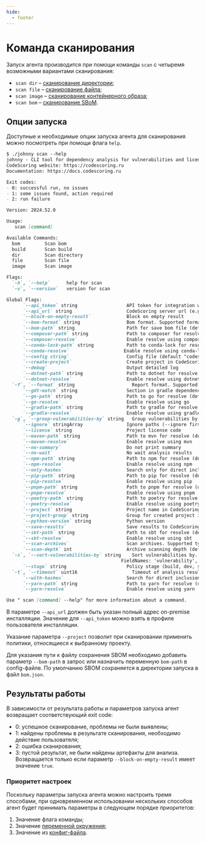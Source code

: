 ```yaml
---
hide:
  - footer
---
```


# Команда сканирования

Запуск агента производится при помощи команды `scan` с четыремя возможными вариантами сканирования:

- `scan dir` – [сканирование директории](/agent/scan-dir/);
- `scan file` – [сканирование файла](/agent/scan-file);
- `scan image` – [сканирование контейнерного образа](/agent/scan-docker);
- `scan bom` – [сканирование SBoM](/agent/scan-bom).

## Опции запуска

Доступные и необходимые опции запуска агента для сканирования можно посмотреть при помощи флага `help`.

```markdown
$ ./johnny scan --help
johnny - CLI tool for dependency analysis for vulnerabilities and license compliance issues. Works in connection with CodeScoring SCA.
CodeScoring website: https://codescoring.ru
Documentation: https://docs.codescoring.ru

Exit codes:
- 0: successful run, no issues
- 1: some issues found, action required
- 2: run failure

Version: 2024.52.0

Usage:
   scan [command]

Available Commands:
  bom         Scan bom
  build       Scan build
  dir         Scan directory
  file        Scan file
  image       Scan image

Flags:
  `-h`, `--help`      help for scan
  `-v`, `--version`   version for scan

Global Flags:
      `--api_token` string                  API token for integration with CodeScoring server (required if api_url is set)
      `--api_url` string                    CodeScoring server url (e.g. https://codescoring.mycompany.com) (required if api_token is set)
      `--block-on-empty-result`             Block on empty result
      `--bom-format` string                 Bom format. Supported formats: cyclonedx_v1_6_json","cyclonedx_v1_5_json","cyclonedx_v1_4_json","cyclonedx_v1_6_ext_json (default "cyclonedx_v1_6_json")
      `--bom-path` string                   Path for save bom file (default "bom.json")
      `--composer-path` string              Path to composer for resolve (default "composer")
      `--composer-resolve`                  Enable resolve using composer
      `--conda-lock-path` string            Path to conda-lock for resolve (default "conda-lock")
      `--conda-resolve`                    Enable resolve using conda-lock
      `--config string`                     Config file (default "codescoring-johnny-config.yaml")
      `--create-project`                    Create project in CodeScoring if not exists
      `--debug`                             Output detailed log
      `--dotnet-path` string                Path to dotnet for resolve (default "dotnet")
      `--dotnet-resolve`                    Enable resolve using dotnet
  `-f`, `--format` string                     Report format. Supported formats: coloredtable, table, text, junit, sarif, csv, gl-dependency-scanning-report, gl-code-quality-report. Default output to console. Supports multiformat. Example: 'coloredtable,junit>>junit.xml'  (default "coloredtable")
      `--gdt-match` string                  Section in gradle dependency tree for scan. By default - parse all sections
      `--go-path` string                    Path to go for resolve (default "go")
      `--go-resolve`                        Enable resolve using go
      `--gradle-path` string                Path to gradle for resolve (default "./gradlew")
      `--gradle-resolve`                    Enable resolve using gradle
  `-g`, `--group-vulnerabilities-by` string   Group vulnerabilities by. Supported kinds 'vulnerability', 'affect' (default "vulnerability")
      `--ignore` stringArray                Ignore paths (--ignore first --ignore "/**/onem?re")
      `--license` string                    Project license code
      `--maven-path` string                 Path to mvn for resolve (default "mvn")
      `--maven-resolve`                     Enable resolve using mvn
      `--no-summary`                        Do not print summary
      `--no-wait`                           No wait analysis results
      `--npm-path` string                   Path to npm for resolve (default "npm")
      `--npm-resolve`                       Enable resolve using npm
      `--only-hashes`                       Search only for direct inclusion of dependencies using file hashes
      `--pip-path` string                   Path to pip for resolve (default "pip")
      `--pip-resolve`                       Enable resolve using pip
      `--pnpm-path` string                  Path to pnpm for resolve (default "pnpm")
      `--pnpm-resolve`                      Enable resolve using pnpm
      `--poetry-path` string                Path to poetry for resolve (default "poetry")
      `--poetry-resolve`                    Enable resolve using poetry
      `--project` string                    Project name in CodeScoring
      `--project-group` string              Group for created project in CodeScoring
      `--python-version` string             Python version
      `--save-results`                      Save results to CodeScoring. Used just together with project name
      `--sbt-path` string                   Path to sbt for resolve (default "sbt")
      `--sbt-resolve`                       Enable resolve using sbt
      `--scan-archives`                     Scan archives. Supported types: '.jar', '.rar', '.tar', '.tar.bz2', '.tbz2', '.tar.gz', '.tgz', '.tar.xz', '.txz', '.war', '.zip', '.aar', '.egg', '.hpi', '.nupkg', '.whl'
      `--scan-depth` int                    Archive scanning depth (default 1)
  `-s`, `--sort-vulnerabilities-by` string    Sort vulnerabilities by. Comma separated field names. For DESC - write field name with prefix '-'.
                                          FieldNames: 'vulnerability', 'fixedversion', 'cvss2', 'cvss3', 'cwes', 'links', 'affect' (default "-cvss3,-cvss2,fixedversion,vulnerability,cwes,links,affect")
      `--stage` string                      Policy stage (build, dev, source, stage, test, prod, proxy) (default "build")
  `-t`, `--timeout` uint16                    Timeout of analysis results waiting in seconds (default 3600)
      `--with-hashes`                       Search for direct inclusion of dependencies using file hashes
      `--yarn-path` string                  Path to yarn for resolve (default "yarn")
      `--yarn-resolve`                      Enable resolve using yarn

Use " scan [command] --help" for more information about a command.
```

В параметре `--api_url` должен быть указан полный адрес on-premise инсталляции. Значение для `--api_token` можно взять в профиле пользователя инсталляции.

Указание параметра `--project` позволит при сканировании применить политики, относящиеся к выбранному проекту.

Для указания пути к файлу сохранения SBOM необходимо добавить параметр `--bom-path` в запрос или назначить переменную `bom-path` в config-файле. По умолчанию SBOM сохраняется в директории запуска в файл `bom.json`.

## Результаты работы

В зависимости от результата работы и параметров запуска агент возвращает соответствующий exit code:

- 0: успешное сканирование, проблемы не были выявлены;
- 1: найдены проблемы в результате сканирования, необходимо действие пользователя;
- 2: ошибка сканирования;
- 3: пустой результат, не были найдены артефакты для анализа. Возвращается только если параметр `--block-on-empty-result` имеет значение `true`.

### Приоритет настроек

Поскольку параметры запуска агента можно настроить тремя способами, при одновременном использовании нескольких способов агент будет принимать параметры в следующем порядке приоритетов:

1. Значение флага команды;
2. Значение [переменной окружения](/agent/env-variables);
3. Значение из [конфиг-файла](/agent/config).

